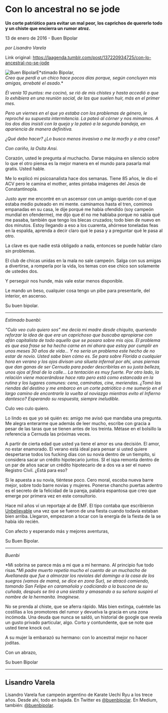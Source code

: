 # Con lo ancestral no se jode

**Un corte patriótico para evitar un mal peor, los caprichos de quererlo todo y un chiste que encierra un rumor atroz.**

13 de enero de 2016 - Buen Bipolar

_por Lisandro Varela_

Link original: https://laagenda.tumblr.com/post/137220934725/con-lo-ancestral-no-se-jode

![Buen Bipolar](https://64.media.tumblr.com/f5183e7bf8bb3861c4cce5bc074333a6/tumblr_inline_pk35p8gYWF1t6q87u_500.jpg)E*stimado Bipolar,  
*Creo que perdí a un chico hace pocos días porque, según concluyen mis amigas, arrebaté el asado.**

*Él venía 10 puntos: me cocinó, se rió de mis chistes y hasta accedió a que lo exhibiera en una reunión social, de las que suelen huir, más en el primer mes.*

*Pero un viernes en el que yo estaba con los problemas de género, le reproché su supuesta intermitencia. La pateó al córner y nos mimamos. A los dos días insistí con la queja y la pateó a la segunda bandeja, en apariencia de manera definitiva.* 

*¿Qué debo hacer? ¿Lo busco menos invasiva o me la morfo y a otra cosa?*

*Con cariño, la Osita Ansi.*

  


Corazón, usted le pregunta al muchacho. Darse máquina en silencio sobre lo que el otro piensa es la mejor manera en el mundo para pasarla mal gratis. Usted hable. 

Me lo explicó mi psicoanalista hace dos semanas. Tiene 85 años, le dio el ACV pero le camina  el mother, antes pintaba imágenes del Jesús de Constantinopla. 

Justo ayer me encontré en un ascensor con un amigo querido con el que estaba medio puteado en mi mente. caminamos hasta el tren, comimos empanadas en su casa, le dije porqué me había ofendido (soy campeón mundial en ofenderme), me dijo que él no me hablaba porque no sabía qué me pasaba, también que tengo los blecas cruzados; todo bien de nuevo en dos minutos. Estoy llegando a eso a los cuarenta, ahórrese toneladas feas en la espalda, aprenda a decir claro qué le pasa y a preguntar qué le pasa al otro. 

La clave es que nadie está obligado a nada, entonces se puede hablar claro sin problemas.

El club de chicas unidas en la mala no sale campeón. Salga con sus amigas a divertirse, a romperla por la vida, los temas con ese chico son solamente de ustedes dos.

Y perseguir nos hunde, más vale estar menos disponible.

Le mando un beso, cualquier cosa tengo un pibe para presentarle, del interior, en ascenso.

Su buen bipolar.

  




---

*Estimado buenbi:*

 *“Culo veo culo quiero sos” me decía mi madre desde chiquito, queriendo reforzar la idea de que era un caprichoso que buscaba apropiarse con afán capitalista de todo aquello que se posara sobre mis ojos. El problema es que esa frase se ha hecho carne en mí ahora que estoy por cumplir en unos meses 30 años de vida… Y no sería un problema este hecho de no estar de novio. Usted sabe bien cómo es. Se para sobre Florida a cualquier hora en verano y los ojos divisan una silueta infernal por ahí, unas piernas que dan ganas de ser Cernuda para poder describirlas en su justa belleza, unos ojos al final de la calle… La tentación es muy fuerte. Por otro lado, la relación viene macerándose hace rato pero está como estancada en la rutina y los lugares comunes: cena, caminatas, cine, meriendas. ¿Tomó las riendas del destino y me embarco en un corte patriótico o me sumerjo en el largo camino de encontrarle la vuelta al noviazgo mientras evito el Infierno dantesco? Esperando su respuesta, siempre ineludible.*

  


Culo veo culo quiero.

Lo lindo es que yo sé quién es: amigo me avisó que mandaba una pregunta. Me alegra enterarme que además de leer mucho, escribe con gracia a pesar de las taras que se tienen antes de los treinta. Métase en el bolsillo la referencia a Cernuda las próximas veces.

A partir de cierta edad que usted ya tiene el amor es una decisión. El amor, no estar enamorado. El verano está ideal para pensar si usted quiere despertarse todos los fucking días con su novia dentro de un tiempito, si considera sacar un crédito hipotecario juntos. SI el ispa remonta dentro de un par de años sacar un crédito hipotecario de a dos va a ser el nuevo Registro Civil. ¿Está para eso? 

Si le apuesta a su novia, tiéntese poco. Cero moral, escoba nueva barre mejor, sobre todo barre novias y mujeres. Ponerse chancho puertas adentro es el secreto de la felicidad de la pareja, palabra espantosa que creo que emerge por primera vez en este consultorio.

Hace mil años ví un reportaje al de EMF. El tipo contaba que escribieron [Unbelievable](https://www.youtube.com/watch?v=EvYVRv7SQiI) una vez que se fueron de una fiesta cuando todavía estaban bien arriba. Llegaron, empezaron a tocar con la energía de la fiesta de la se había ido recién.

Con afecto y esperando más y mejores aventuras,

Su Buen Bipolar.

  




---

*Buenbi*

*Mi sobrina se parece más a mi que a mi hermano. Al principio fue todo risas.**Mi padre muerto repetía mucho el cuento de un muchacho de Avellaneda que fue a almorzar los ravioles del domingo a la casa de los suegros (vamos de mamá, se dice en zona Sur), se atracó comiendo, tomando San Felipe en caramañola y codiciando a la buscona de su cuñada, después se tiró a una siestita y amasando a su señora suspiró el nombre de la hermanita. Imagínese.*

No se prenda al chiste, que se aferra rápido. Más bien extinga, cuéntele las costillas a los promotores del rumor y devuelva la gracia en una zona incómoda. Una deuda que nunca se saldó, un historial de google que revela un gusto privado particular, algo. Corto y contundente, que se note que usted tiene knock out.

A su mujer la embarazó su hermano: con lo ancestral mejor no hacer joditas.

Con un abrazo,

Su buen Bipolar



---

 Lisandro Varela
----------------

 Lisandro Varela fue campeón argentino de Karate Uechi Ryu a los trece años. Desde ahí, todo en bajada. En Twitter es [@buenbipolar](http://www.twitter.com/buenbipolar). En Medium, también: [@buenbipolar](https://medium.com/@buenbipolar). 

